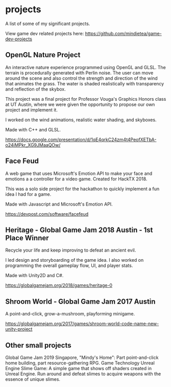 # projects

A list of some of my significant projects.

View game dev related projects here: https://github.com/mindietea/game-dev-projects

## OpenGL Nature Project

An interactive nature experience programmed using OpenGL and GLSL. The terrain is procedurally generated with Perlin noise. The user can move around the scene and also control the strength and direction of the wind that animates the grass. The water is shaded realistically with transparency and reflection of the skybox.

This project was a final project for Professor Vouga's Graphics Honors class at UT Austin, where we were given the opportunity to propose our own project and implement it.

I worked on the wind animations, realistic water shading, and skyboxes.

Made with C++ and GLSL.

https://docs.google.com/presentation/d/1qE4qrkC24zm4t4PeofXETbA-o24iMPkr_XG9JMaaQOw/

## Face Feud

A web game that uses Microsoft's Emotion API to make your face and emotions a a controller for a video game.
Created for HackTX 2018.

This was a solo side project for the hackathon to quickly implement a fun idea I had for a game.

Made with Javascript and Microsoft's Emotion API.

https://devpost.com/software/facefeud

## Heritage - Global Game Jam 2018 Austin - 1st Place Winner

Recycle your life and keep improving to defeat an ancient evil.

I led design and storyboarding of the game idea. I also worked on programming the overall gameplay flow, UI, and player stats.

Made with Unity2D and C#.

https://globalgamejam.org/2018/games/heritage-0

## Shroom World - Global Game Jam 2017 Austin

A point-and-click, grow-a-mushroom, playforming minigame.

https://globalgamejam.org/2017/games/shroom-world-code-name-new-unity-project

## Other small projects

Global Game Jam 2019 Singapore, "Mindy's Home": Part point-and-click home building, part resource-gathering RPG.
Game Technology Unreal Engine Slime Game: A simple game that shows off shaders created in Unreal Engine. Run around and defeat slimes to acquire weapons with the essence of unique slimes.
